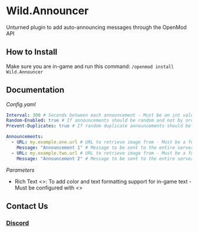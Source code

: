 # Wild.Announcer
Unturned plugin to add auto-announcing messages through the OpenMod API

## How to Install
Make sure you are in-game and run this command:
`/openmod install Wild.Announcer`

## Documentation
*Config.yaml*
```yaml
Interval: 300 # Seconds between each announcement - Must be an int value
Random-Enabled: true # If announcements should be random and not by order - Must be a boolean value
Prevent-Duplicates: true # If random duplicate announcements should be prevented - Must be a boolean value

Announcements:
  - URL: my.example.one.url # URL to retrieve image from - Must be a full URL, no quotation marks
    Message: "Announcement 1" # Message to be sent to the entire server - Must be a string value - Useable Parameters: Rich Text <>
  - URL: my.example.two.url # URL to retrieve image from - Must be a full URL, no quotation marks
    Message: "Announcement 2" # Message to be sent to the entire server - Must be a string value - Useable Parameters: Rich Text <>
```
*Parameters*
- Rich Text <>: To add color and text formatting support for in-game text - Must be configured with <>

## Contact Us
### [Discord](https://discord.gg/4Ggybyy87d)
